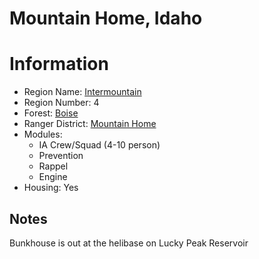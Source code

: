 
Mountain Home, Idaho
====================
  
# Information  
* Region Name: [Intermountain]()  
* Region Number: 4  
* Forest: [Boise](http://www.fs.usda.gov/boise)  
* Ranger District: [Mountain Home]()  
* Modules:  
  - IA Crew/Squad (4-10 person)  
  - Prevention  
  - Rappel  
  - Engine  
* Housing: Yes  
  
## Notes

Bunkhouse is out at the helibase on Lucky Peak Reservoir 